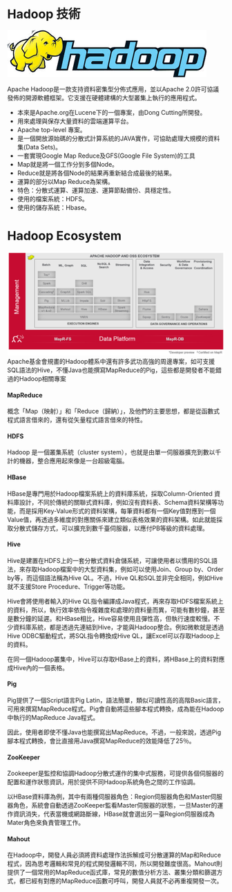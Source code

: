 # Hadoop 技術
![Hadoop](images/hadoop.jpeg)

Apache Hadoop是一款支持資料密集型分佈式應用，並以Apache 2.0許可協議發佈的開源軟體框架。它支援在硬體建構的大型叢集上執行的應用程式。

* 本來是Apache.org在Lucene下的一個專案，由Dong Cutting所開發。
* 用來處理與保存大量資料的雲端運算平台。
* Apache top-level 專案。
* 是一個開放源始碼的分散式計算系統的JAVA實作，可協助處理大規模的資料集(Data Sets)。
* 一套實現Google Map Reduce及GFS(Google File System)的工具
* Map就是將一個工作分到多個Node。
* Reduce就是將各個Node的結果再重新結合成最後的結果。
* 運算的部分以Map Reduce為架構。
* 特色：分散式運算、運算加速、運算節點備份、具穩定性。
* 使用的檔案系統：HDFS。
* 使用的儲存系統：Hbase。

# Hadoop Ecosystem
![Hadoop](images/ecosystem.jpg)
Apache基金會規畫的Hadoop體系中還有許多武功高強的周邊專案，如可支援SQL語法的Hive，不懂Java也能撰寫MapReduce的Pig，這些都是開發者不能錯過的Hadoop相關專案
####  MapReduce
概念「Map（映射）」和「Reduce（歸納）」，及他們的主要思想，都是從函數式程式語言借來的，還有從矢量程式語言借來的特性。

####  HDFS
Hadoop 是一個叢集系統（cluster system），也就是由單一伺服器擴充到數以千計的機器，整合應用起來像是一台超級電腦。

#### HBase
HBase是專門用於Hadoop檔案系統上的資料庫系統，採取Column-Oriented 資料庫設計，不同於傳統的關聯式資料庫，例如沒有資料表、Schema資料架構等功能，而是採用Key-Value形式的資料架構，每筆資料都有一個Key值對應到一個Value值，再透過多維度的對應關係來建立類似表格效果的資料架構。如此就能採取分散式儲存方式，可以擴充到數千臺伺服器，以應付PB等級的資料處理。


####  Hive
Hive是建置在HDFS上的一套分散式資料倉儲系統，可讓使用者以慣用的SQL語法，來存取Hadoop檔案中的大型資料集，例如可以使用Join、Group by、Order by等，而這個語法稱為Hive QL。不過，Hive QL和SQL並非完全相同，例如Hive就不支援Store Procedure、Trigger等功能。

Hive會將使用者輸入的Hive QL指令編譯成Java程式，再來存取HDFS檔案系統上的資料，所以，執行效率依指令複雜度和處理的資料量而異，可能有數秒鐘，甚至是數分鐘的延遲。和HBase相比，Hive容易使用且彈性高，但執行速度較慢。不少資料庫系統，都是透過先連結到Hive，才能與Hadoop整合。例如微軟就是透過Hive ODBC驅動程式，將SQL指令轉換成Hive QL，讓Excel可以存取Hadoop上的資料。

在同一個Hadoop叢集中，Hive可以存取HBase上的資料，將HBase上的資料對應成Hive內的一個表格。

#### Pig
Pig提供了一個Script語言Pig Latin，語法簡單，類似可讀性高的高階Basic語言，可用來撰寫MapReduce程式。Pig會自動將這些腳本程式轉換，成為能在Hadoop中執行的MapReduce Java程式。

因此，使用者即使不懂Java也能撰寫出MapReduce。不過，一般來說，透過Pig腳本程式轉換，會比直接用Java撰寫MapReduce的效能降低了25％。

#### ZooKeeper
Zookeeper是監控和協調Hadoop分散式運作的集中式服務，可提供各個伺服器的配置和運作狀態資訊，用於提供不同Hadoop系統角色之間的工作協調。

以HBase資料庫為例，其中有兩種伺服器角色：Region伺服器角色和Master伺服器角色，系統會自動透過ZooKeeper監看Master伺服器的狀態，一旦Master的運作資訊消失，代表當機或網路斷線，HBase就會選出另一臺Region伺服器成為Mater角色來負責管理工作。


#### Mahout
在Hadoop中，開發人員必須將資料處理作法拆解成可分散運算的Map和Reduce程式，因為思考邏輯和常見的程式開發邏輯不同，所以開發難度很高。Mahout則提供了一個常用的MapReduce函式庫，常見的數值分析方法、叢集分類和篩選方式，都已經有對應的MapReduce函數可呼叫，開發人員就不必再重複開發一次。

